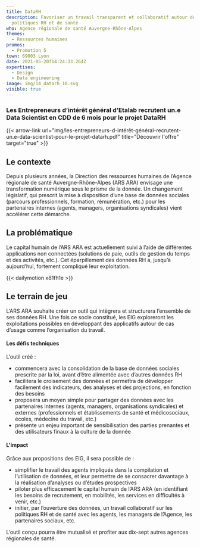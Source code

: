 ```yaml
---
title: DataRH
description: Favoriser un travail transparent et collaboratif autour des
  politiques RH et de santé
who: Agence régionale de santé Auvergne-Rhône-Alpes
themes:
  - Ressources humaines
promos:
  - Promotion 5
town: 69003 Lyon
date: 2021-05-20T14:24:33.264Z
expertises:
  - Design
  - Data engineering
image: img/14_datarh_10.svg
visible: true
---
```

### Les Entrepreneurs d’intérêt général d’Etalab recrutent un.e Data Scientist en CDD de 6 mois pour le projet DataRH

{{< arrow-link url="img/les-entrepreneurs-d-intérêt-général-recrutent-un.e-data-scientist-pour-le-projet-datarh.pdf" title="Découvrir l'offre" target="true" >}}

## Le contexte

Depuis plusieurs années, la Direction des ressources humaines de l’Agence régionale de santé Auvergne-Rhône-Alpes (ARS ARA) envisage une transformation numérique sous le prisme de la donnée. Un changement législatif, qui prescrit la mise à disposition d’une base de données sociales (parcours professionnels, formation, rémunération, etc.) pour les partenaires internes (agents, managers, organisations syndicales) vient accélérer cette démarche.

## La problématique

Le capital humain de l’ARS ARA est actuellement suivi à l’aide de différentes applications non connectées (solutions de paie, outils de gestion du temps et des activités, etc.). Cet éparpillement des données RH a, jusqu’à aujourd’hui, fortement compliqué leur exploitation.

{{< dailymotion x81fh1e >}}

## Le terrain de jeu

L’ARS ARA souhaite créer un outil qui intègrera et structurera l’ensemble de ses données RH. Une fois ce socle constitué, les EIG exploreront les exploitations possibles en développant des applicatifs autour de cas d’usage comme l’organisation du travail.

#### Les défis techniques

L’outil créé :

* commencera avec la consolidation de la base de données sociales prescrite par la loi, avant d’être alimentée avec d’autres données RH
* facilitera le croisement des données et permettra de développer facilement des indicateurs, des analyses et des projections, en fonction des besoins
* proposera un moyen simple pour partager des données avec les partenaires internes (agents, managers, organisations syndicales) et externes (professionnels et établissements de santé et médicosociaux, écoles, médecine du travail, etc.)
* présente un enjeu important de sensibilisation des parties prenantes et des utilisateurs finaux à la culture de la donnée

#### L'impact 

Grâce aux propositions des EIG, il sera possible de :

* simplifier le travail des agents impliqués dans la compilation et l’utilisation de données, et leur permettre de se consacrer davantage à la réalisation d’analyses ou d’études prospectives
* piloter plus efficacement le capital humain de l’ARS ARA (en identifiant les besoins de recrutement, en mobilités, les services en difficultés à venir, etc.)
* initier, par l’ouverture des données, un travail collaboratif sur les politiques RH et de santé avec les agents, les managers de l’Agence, les partenaires sociaux, etc.

L’outil conçu pourra être mutualisé et profiter aux dix-sept autres agences régionales de santé.